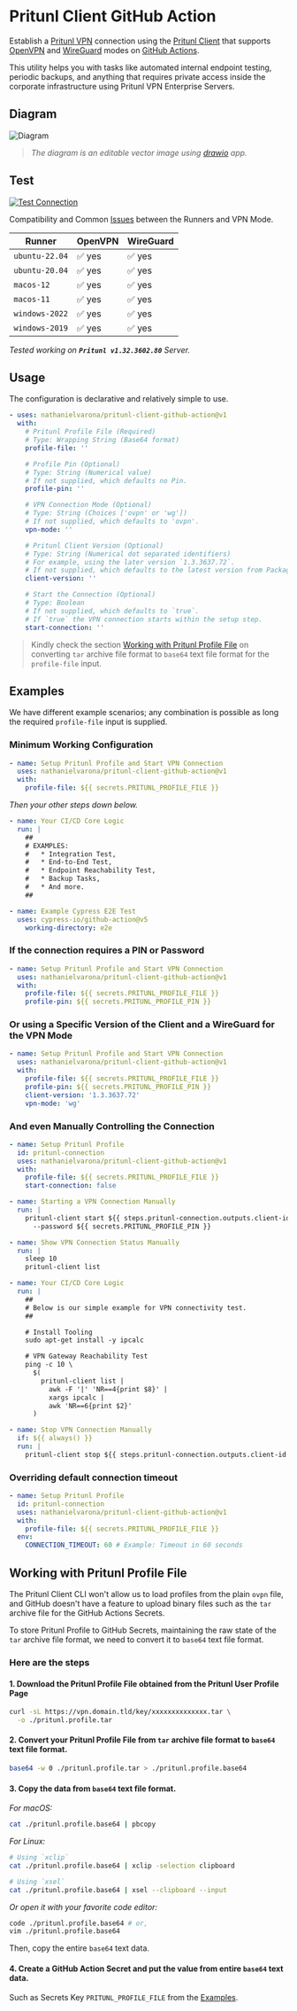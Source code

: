 # Pritunl Client GitHub Action

Establish a [Pritunl VPN](https://pritunl.com/) connection using the [Pritunl Client](https://client.pritunl.com/) that supports [OpenVPN](https://openvpn.net/) and [WireGuard](https://www.wireguard.com/) modes on [GitHub Actions](https://github.com/features/actions).

This utility helps you with tasks like automated internal endpoint testing, periodic backups, and anything that requires private access inside the corporate infrastructure using Pritunl VPN Enterprise Servers.

## Diagram

![Diagram](./action.dio.svg)

> _The diagram is an editable vector image using [drawio](https://www.drawio.com/) app._

## Test

[![Test Connection](https://github.com/nathanielvarona/pritunl-client-github-action/actions/workflows/test.yml/badge.svg?branch=main)](https://github.com/nathanielvarona/pritunl-client-github-action/actions/workflows/test.yml)

Compatibility and Common [Issues](https://github.com/nathanielvarona/pritunl-client-github-action/issues) between the Runners and VPN Mode.

Runner         | OpenVPN                | WireGuard
---------------|------------------------|-----------------------
`ubuntu-22.04` | :white_check_mark: yes | :white_check_mark: yes
`ubuntu-20.04` | :white_check_mark: yes | :white_check_mark: yes
`macos-12`     | :white_check_mark: yes | :white_check_mark: yes
`macos-11`     | :white_check_mark: yes | :white_check_mark: yes
`windows-2022` | :white_check_mark: yes | :white_check_mark: yes
`windows-2019` | :white_check_mark: yes | :white_check_mark: yes

_Tested working on **`Pritunl v1.32.3602.80`** Server._

## Usage

The configuration is declarative and relatively simple to use.

```yaml
- uses: nathanielvarona/pritunl-client-github-action@v1
  with:
    # Pritunl Profile File (Required)
    # Type: Wrapping String (Base64 format)
    profile-file: ''

    # Profile Pin (Optional)
    # Type: String (Numerical value)
    # If not supplied, which defaults no Pin.
    profile-pin: ''

    # VPN Connection Mode (Optional)
    # Type: String (Choices ['ovpn' or 'wg'])
    # If not supplied, which defaults to 'ovpn'.
    vpn-mode: ''

    # Pritunl Client Version (Optional)
    # Type: String (Numerical dot separated identifiers)
    # For example, using the later version `1.3.3637.72`.
    # If not supplied, which defaults to the latest version from Packager Manager.
    client-version: ''

    # Start the Connection (Optional)
    # Type: Boolean
    # If not supplied, which defaults to `true`. 
    # If `true` the VPN connection starts within the setup step.
    start-connection: ''
```

> Kindly check the section [Working with Pritunl Profile File](#working-with-pritunl-profile-file) on converting `tar` archive file format to `base64` text file format for the `profile-file` input.

## Examples

We have different example scenarios; any combination is possible as long the required `profile-file` input is supplied.

### Minimum Working Configuration

```yml
- name: Setup Pritunl Profile and Start VPN Connection
  uses: nathanielvarona/pritunl-client-github-action@v1
  with:
    profile-file: ${{ secrets.PRITUNL_PROFILE_FILE }}
```

_Then your other steps down below._

```yml
- name: Your CI/CD Core Logic
  run: |
    ##
    # EXAMPLES:
    #   * Integration Test,
    #   * End-to-End Test,
    #   * Endpoint Reachability Test,
    #   * Backup Tasks,
    #   * And more.
    ##

- name: Example Cypress E2E Test
  uses: cypress-io/github-action@v5
    working-directory: e2e
```

### If the connection requires a PIN or Password

```yml
- name: Setup Pritunl Profile and Start VPN Connection
  uses: nathanielvarona/pritunl-client-github-action@v1
  with:
    profile-file: ${{ secrets.PRITUNL_PROFILE_FILE }}
    profile-pin: ${{ secrets.PRITUNL_PROFILE_PIN }}
```


### Or using a Specific Version of the Client and a WireGuard for the VPN Mode

```yml
- name: Setup Pritunl Profile and Start VPN Connection
  uses: nathanielvarona/pritunl-client-github-action@v1
  with:
    profile-file: ${{ secrets.PRITUNL_PROFILE_FILE }}
    profile-pin: ${{ secrets.PRITUNL_PROFILE_PIN }}
    client-version: '1.3.3637.72'
    vpn-mode: 'wg'
```

### And even Manually Controlling the Connection

```yml
- name: Setup Pritunl Profile
  id: pritunl-connection
  uses: nathanielvarona/pritunl-client-github-action@v1
  with:
    profile-file: ${{ secrets.PRITUNL_PROFILE_FILE }}
    start-connection: false

- name: Starting a VPN Connection Manually
  run: |
    pritunl-client start ${{ steps.pritunl-connection.outputs.client-id }} \
      --password ${{ secrets.PRITUNL_PROFILE_PIN }}

- name: Show VPN Connection Status Manually
  run: |
    sleep 10
    pritunl-client list

- name: Your CI/CD Core Logic
  run: |
    ##
    # Below is our simple example for VPN connectivity test.
    ##

    # Install Tooling
    sudo apt-get install -y ipcalc

    # VPN Gateway Reachability Test
    ping -c 10 \
      $(
        pritunl-client list |
          awk -F '|' 'NR==4{print $8}' |
          xargs ipcalc |
          awk 'NR==6{print $2}'
      )

- name: Stop VPN Connection Manually
  if: ${{ always() }}
  run: |
    pritunl-client stop ${{ steps.pritunl-connection.outputs.client-id }}
```

### Overriding default connection timeout

```yml
- name: Setup Pritunl Profile
  id: pritunl-connection
  uses: nathanielvarona/pritunl-client-github-action@v1
  with:
    profile-file: ${{ secrets.PRITUNL_PROFILE_FILE }}
  env:
    CONNECTION_TIMEOUT: 60 # Example: Timeout in 60 seconds
```

## Working with Pritunl Profile File

The Pritunl Client CLI won't allow us to load profiles from the plain `ovpn` file, and GitHub doesn't have a feature to upload binary files such as the `tar` archive file for the GitHub Actions Secrets.

To store Pritunl Profile to GitHub Secrets, maintaining the raw state of the `tar` archive file format, we need to convert it to `base64` text file format.

### Here are the steps

#### 1. Download the Pritunl Profile File obtained from the Pritunl User Profile Page

```bash
curl -sL https://vpn.domain.tld/key/xxxxxxxxxxxxxx.tar \
  -o ./pritunl.profile.tar
```

#### 2. Convert your Pritunl Profile File from `tar` archive file format to `base64` text file format.

```bash
base64 -w 0 ./pritunl.profile.tar > ./pritunl.profile.base64
```

#### 3. Copy the data from `base64` text file format.

_For macOS:_
```bash
cat ./pritunl.profile.base64 | pbcopy
```

_For Linux:_
```bash
# Using `xclip`
cat ./pritunl.profile.base64 | xclip -selection clipboard

# Using `xsel`
cat ./pritunl.profile.base64 | xsel --clipboard --input
```

_Or open it with your favorite code editor:_

```bash
code ./pritunl.profile.base64 # or,
vim ./pritunl.profile.base64
```

Then, copy the entire `base64` text data.

#### 4. Create a GitHub Action Secret and put the value from entire `base64` text data.
Such as Secrets Key `PRITUNL_PROFILE_FILE` from the [Examples](#examples).
